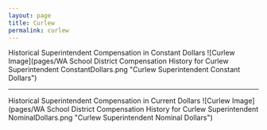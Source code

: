 ```yaml
---
layout: page
title: Curlew
permalink: curlew
---
```



Historical Superintendent Compensation in Constant Dollars
![Curlew Image](pages/WA School District Compensation History for Curlew Superintendent ConstantDollars.png "Curlew Superintendent Constant Dollars")

___

Historical Superintendent Compensation in Current Dollars
![Curlew Image](pages/WA School District Compensation History for Curlew Superintendent NominalDollars.png "Curlew Superintendent Nominal Dollars")